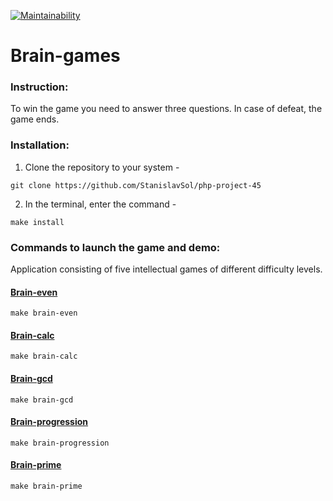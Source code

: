 [![Maintainability](https://api.codeclimate.com/v1/badges/ffd454b3629bbe9b41d8/maintainability)](https://codeclimate.com/github/StanislavSol/brainGames/maintainability)
# __Brain-games__

### Instruсtion:
To win the game you need to answer three questions. In case of defeat, the game ends.

### Installation:
1. Clone the repository to your system -
```
git clone https://github.com/StanislavSol/php-project-45
```
2. In the terminal, enter the command -
```
make install
```

### Commands to launch the game and demo:
Application consisting of five intellectual games of different difficulty levels.
#### [Brain-even](https://asciinema.org/a/yL1jSMa9vt84dhNNMgeer4iHi)
```
make brain-even
```
#### [Brain-calc](https://asciinema.org/a/KjSORzzivT8xa17qyYx41F5z3)
```
make brain-calc
```
#### [Brain-gcd](https://asciinema.org/a/BBqRKW4ki4A0ncoawrv2HRFcU)
```
make brain-gcd
```
#### [Brain-progression](https://asciinema.org/a/BBqRKW4ki4A0ncoawrv2HRFcU)
```
make brain-progression
```
#### [Brain-prime](https://asciinema.org/a/7XsdJqt4pgeBGih0AoePh1Taz)
```
make brain-prime
```
